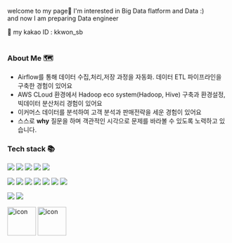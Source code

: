 welcome to my page👋
I'm interested in Big Data flatform and Data :)
<br>
and now I am preparing Data engineer

💬 my kakao ID :  kkwon_sb
<br><br>
### About Me 🗺

- Airflow를 통해 데이터 수집,처리,저장 과정을 자동화. 데이터 ETL 파이프라인을 구축한 경험이 있어요
- AWS CLoud 환경에서 Hadoop eco system(Hadoop, Hive) 구축과 환경설정, 빅데이터 분산처리 경험이 있어요
- 이커머스 데이터를 분석하여 고객 분석과 판매전략을 세운 경험이 있어요
- 스스로 **why** 질문을 하며 객관적인 시각으로 문제를 바라볼 수 있도록 노력하고 있습니다.

### Tech stack 📚
![](https://img.shields.io/badge/-Python-orange)
![](https://img.shields.io/badge/-MYSQL-blue)
![](https://img.shields.io/badge/-AIRFLOW-Green)
![](https://img.shields.io/badge/-Hadoop-yellow)
![](https://img.shields.io/badge/-Hive-orange)

![](https://img.shields.io/badge/-HTML5-orange)
![](https://img.shields.io/badge/-CSS3-orange)
![](https://img.shields.io/badge/-jvaScript-orange)
![](https://img.shields.io/badge/-Data--Analysis-blueviolet)
![](https://img.shields.io/badge/-Data--Pipeline-blueviolet)
![](https://img.shields.io/badge/-Data--Crawling-blueviolet)
![](https://img.shields.io/badge/-ETL-gray)


![](https://img.shields.io/badge/OS-Linux-informational?style=flat&logo=linux&logoColor=white&color=2bbc8a)
![](https://img.shields.io/badge/AWS-ec2-orange)


<p>
  
<img alt= "icon" wide="65" height="65" src ="https://techstack-generator.vercel.app/python-icon.svg">
<img alt= "icon" wide="65" height="65" src ="https://techstack-generator.vercel.app/mysql-icon.svg">

</p>
